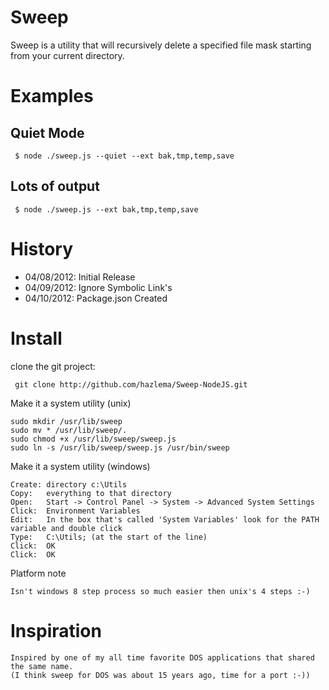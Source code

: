 Sweep
=====

Sweep is a utility that will recursively delete
a specified file mask starting from your current
directory.

Examples
========

Quiet Mode
----------

     $ node ./sweep.js --quiet --ext bak,tmp,temp,save

Lots of output
--------------

     $ node ./sweep.js --ext bak,tmp,temp,save

History
=======
- 04/08/2012: Initial Release
- 04/09/2012: Ignore Symbolic Link's
- 04/10/2012: Package.json Created

Install
=======

clone the git project:

     git clone http://github.com/hazlema/Sweep-NodeJS.git

Make it a system utility (unix)

	sudo mkdir /usr/lib/sweep
	sudo mv * /usr/lib/sweep/.
	sudo chmod +x /usr/lib/sweep/sweep.js
	sudo ln -s /usr/lib/sweep/sweep.js /usr/bin/sweep

Make it a system utility (windows)

	Create: directory c:\Utils 
	Copy:   everything to that directory
	Open:   Start -> Control Panel -> System -> Advanced System Settings
	Click:  Environment Variables
	Edit:   In the box that's called 'System Variables' look for the PATH variable and double click
	Type:   C:\Utils; (at the start of the line)
	Click:  OK
	Click:  OK
	
Platform note

	Isn't windows 8 step process so much easier then unix's 4 steps :-)

Inspiration
===========

	Inspired by one of my all time favorite DOS applications that shared the same name.
	(I think sweep for DOS was about 15 years ago, time for a port :-))
